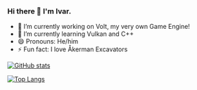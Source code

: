 ### Hi there 👋 I'm Ivar.

- 🔭 I’m currently working on Volt, my very own Game Engine!
- 🌱 I’m currently learning Vulkan and C++
- 😄 Pronouns: He/him
- ⚡ Fun fact: I love Åkerman Excavators

[![GitHub stats](https://github-readme-stats.vercel.app/api?username=chunktreasure1&show_icons=true&theme=github_dark)](https://github.com/anuraghazra/github-readme-stats)

[![Top Langs](https://github-readme-stats.vercel.app/api/top-langs/?username=chunktreasure1&layout=compact&theme=github_dark)](https://github.com/anuraghazra/github-readme-stats)
